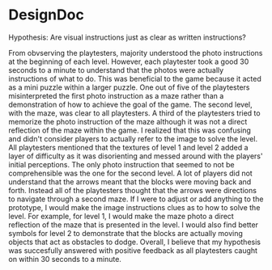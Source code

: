 # DesignDoc 

Hypothesis: Are visual instructions just as clear as written instructions? 
 
From obvserving the playtesters, majority understood the photo instructions at the beginning of each level. However, each playtester took a good 30 seconds to a minute to understand that the photos were actually instructions of what to do. This was beneficial to the game because it acted as a mini puzzle within a larger puzzle. One out of five of the playtesters misinterpreted the first photo instruction as a maze rather than a demonstration of how to achieve the goal of the game. The second level, with the maze, was clear to all playtesters. A third of the playtesters tried to memorize the photo instruction of the maze although it was not a direct reflection of the maze within the game. I realized that this was confusing and didn't consider players to actually refer to the image to solve the level. All playtesters mentioned that the textures of level 1 and level 2 added a layer of difficulty as it was disorienting and messed around with the players' initial perceptions. The only photo instruction that seemed to not be comprehensible was the one for the second level. A lot of players did not understand that the arrows meant that the blocks were moving back and forth. Instead all of the playtesters thought that the arrows were directions to navigate through a second maze. 
If I were to adjust or add anything to the prototype, I would make the image instructions clues as to how to solve the level. For example, for level 1, I would make the maze photo a direct reflection of the maze that is presented in the level. I would also find better symbols for level 2 to demonstrate that the blocks are actually moving objects that act as obstacles to dodge. Overall, I believe that my hypothesis was succesfully answered with positive feedback as all playtesters caught on within 30 seconds to a minute. 
